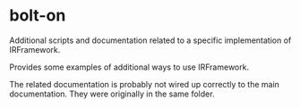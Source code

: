 # bolt-on
Additional scripts and documentation related to a specific implementation of IRFramework.

Provides some examples of additional ways to use IRFramework.

The related documentation is probably not wired up correctly to the main documentation.  They were originally in the same folder.
